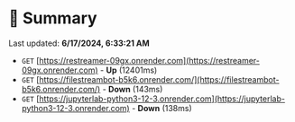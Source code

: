# 📖 Summary
Last updated: **6/17/2024, 6:33:21 AM**

- `GET` [https://restreamer-09gx.onrender.com](https://restreamer-09gx.onrender.com) - **Up** (12401ms)
- `GET` [https://filestreambot-b5k6.onrender.com/](https://filestreambot-b5k6.onrender.com/) - **Down** (143ms)
- `GET` [https://jupyterlab-python3-12-3.onrender.com](https://jupyterlab-python3-12-3.onrender.com) - **Down** (138ms)
